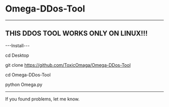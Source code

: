 # Omega-DDos-Tool
-------------------
THIS DDOS TOOL WORKS ONLY ON LINUX!!!
-------------------

---Install---

cd Desktop

git clone https://github.com/ToxicOmaga/Omega-DDos-Tool

cd Omega-DDos-Tool

python Omega.py

-------------------
If you found problems, let me know.


